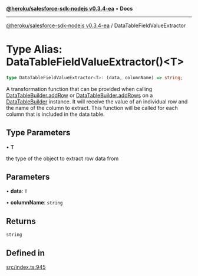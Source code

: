 [**@heroku/salesforce-sdk-nodejs v0.3.4-ea**](../README.md) • **Docs**

***

[@heroku/salesforce-sdk-nodejs v0.3.4-ea](../README.md) / DataTableFieldValueExtractor

# Type Alias: DataTableFieldValueExtractor()\<T\>

```ts
type DataTableFieldValueExtractor<T>: (data, columnName) => string;
```

A transformation function that can be provided when calling [DataTableBuilder.addRow](../interfaces/DataTableBuilder.md#addrow) or
[DataTableBuilder.addRows](../interfaces/DataTableBuilder.md#addrows) on a [DataTableBuilder](../interfaces/DataTableBuilder.md) instance. It will
receive the value of an individual row and the name of the column to extract. This function
will be called for each column that is included in the data table.

## Type Parameters

• **T**

the type of the object to extract row data from

## Parameters

• **data**: `T`

• **columnName**: `string`

## Returns

`string`

## Defined in

[src/index.ts:945](https://github.com/cwallsfdc/salesforce-sdk-nodejs/blob/59161db9ea389cffac0d54282abb2c1e82011d42/src/index.ts#L945)
